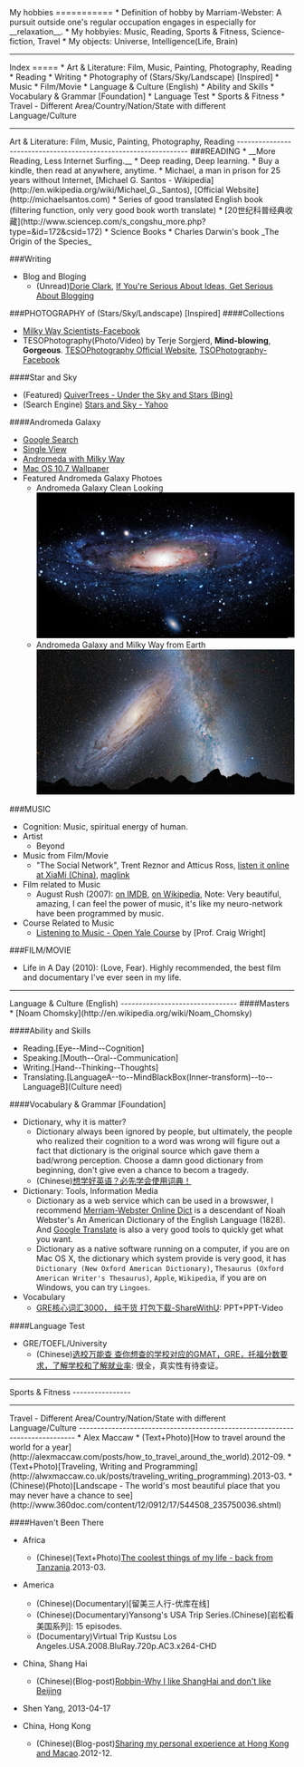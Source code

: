 <html>
<head><title>Hobby</title></head>
<body>
My hobbies
===========
* Definition of hobby by Marriam-Webster: A pursuit outside one's regular occupation engages in especially for __relaxation__.
* My hobbyies: Music, Reading, Sports & Fitness, Science-fiction, Travel
* My objects: Universe, Intelligence(Life, Brain)


<hr>
Index
=====
* Art & Literature: Film, Music, Painting, Photography, Reading
  * Reading
  * Writing
  * Photography of (Stars/Sky/Landscape) [Inspired]
  * Music
  * Film/Movie
* Language & Culture (English)
  * Ability and Skills
  * Vocabulary & Grammar [Foundation]
  * Language Test
* Sports & Fitness
* Travel - Different Area/Country/Nation/State with different Language/Culture

<hr>
Art & Literature: Film, Music, Painting, Photography, Reading
----------------------------------------------------------------
###READING
* __More Reading, Less Internet Surfing.__
  * Deep reading, Deep learning.
  * Buy a kindle, then read at anywhere, anytime.
  * Michael, a man in prison for 25 years without Internet, [Michael G. Santos - Wikipedia](http://en.wikipedia.org/wiki/Michael_G._Santos), [Official Website](http://michaelsantos.com)
* Series of good translated English book (filtering function, only very good book worth translate)
  * [20世纪科普经典收藏](http://www.sciencep.com/s_congshu_more.php?type=&id=172&csid=172)
* Science Books
  * Charles Darwin's book _The Origin of the Species_

###Writing
* Blog and Bloging
  * (Unread)[Dorie Clark](http://www.dorieclark.com/), [If You're Serious About Ideas, Get Serious About Blogging](http://blogs.hbr.org/cs/2012/12/if_youre_serious_about_ideas_g.html)

###PHOTOGRAPHY of (Stars/Sky/Landscape) [Inspired]
####Collections
* [Milky Way Scientists-Facebook](http://www.facebook.com/Milkway.Nasa.115943216485228220871)
* TESOPhotography(Photo/Video) by Terje Sorgjerd, __Mind-blowing__, __Gorgeous__. [TESOPhotography Official Website](http://tesophotography.com), [TSOPhotography-Facebook](http://www.facebook.com/TSOPhotography)

####Star and Sky
* (Featured) [QuiverTrees - Under the Sky and Stars (Bing)](http://s.cn.bing.net/az/hprichbg/rb/QuiverTrees_ZH-CN6369200264_1366x768.jpg)
* (Search Engine) [Stars and Sky - Yahoo](http://images.search.yahoo.com/search/images;_ylt=A2KJkess.nFROWQAuoeJzbkF?p=stars+and+sky&fr=yfp-t-900&ei=utf-8&n=30&x=wrt&y=Search)

####Andromeda Galaxy
* [Google Search](https://www.google.com/search?q=andromeda+galaxy&hl=en&newwindow=1&tbm=isch&tbo=u&source=univ&sa=X&ei=NXRiUcmEI7G5iAeigIGgCQ&sqi=2&ved=0CDsQsAQ&biw=1050&bih=566)
* [Single View](http://www.wallchan.com/images/sandbox/53850-andromeda-galaxy.jpg)
* [Andromeda with Milky Way](http://www.nasa.gov/images/content/654242main_p1220b3k.jpg)
* [Mac OS 10.7 Wallpaper](http://www.wallsforpc.com/wp-content/uploads/2012/10/Andromeda-Galaxy.jpg)
* Featured Andromeda Galaxy Photoes
  * Andromeda Galaxy Clean Looking   ![Andromeda Galaxy Clean Looking](./files/images/andromeda-clean-looking.jpg "Andromeda Galaxy Clean Looking")
  * Andromeda Galaxy and Milky Way from Earth   ![Andromeda Galaxy and Milky Way from Earth](./files/images/andromeda-galaxy-and-milky-way-from-earth.jpg "Andromeda Galaxy and Milky Way from Earth")


###MUSIC
* Cognition: Music, spiritual energy of human.
* Artist
  * Beyond
* Music from Film/Movie
  * "The Social Network", Trent Reznor and Atticus Ross, [listen it online at XiaMi (China)](http://www.xiami.com/album/406012), [maglink](magnet:?xt=urn:btih:8f8445d0a78c9df42169b4fd1690b208ef886b40&dn=trent+reznor+and+atticus+ross+the+social+network+ost+web+2010+daa&tr=http%3A%2F%2Fexodus.1337x.org%2Fannounce)
* Film related to Music
  * August Rush (2007): [on IMDB](http://www.imdb.com/title/tt0426931/), [on Wikipedia](http://en.wikipedia.org/wiki/August_Rush), Note: Very beautiful, amazing, I can feel the power of music, it's like my neuro-network have been programmed by music.
* Course Related to Music
  * [Listening to Music - Open Yale Course](http://oyc.yale.edu/music/musi-112) by [Prof. Craig Wright]

###FILM/MOVIE
* Life in A Day (2010): (Love, Fear). Highly recommended, the best film and documentary I've ever seen in my life.


<hr>
Language & Culture (English)
--------------------------------
####Masters
* [Noam Chomsky](http://en.wikipedia.org/wiki/Noam_Chomsky)

####Ability and Skills
* Reading.[Eye--Mind--Cognition]
* Speaking.[Mouth--Oral--Communication]
* Writing.[Hand--Thinking--Thoughts]
* Translating.[LanguageA--to--MindBlackBox(Inner-transform)--to--LanguageB](Culture need)

####Vocabulary & Grammar [Foundation]
* Dictionary, why it is matter?
  * Dictionary always been ignored by people, but ultimately, the people who realized their cognition to a word was wrong will figure out a fact that dictionary is the original source which gave them a bad/wrong perception. Choose a damn good dictionary from beginning, don't give even a chance to becom a tragedy.   
  * (Chinese)[想学好英语？必先学会使用词典！](http://page.renren.com/601010496/note/899133279)
* Dictionary: Tools, Information Media 
  * Dictionary as a web service which can be used in a browswer, I recommend [Merriam-Webster Online Dict](http://www.merriam-webster.com/) is a descendant of Noah Webster's An American Dictionary of the English Language (1828). And [Google Translate](http://translate.google.com/) is also a very good tools to quickly get what you want.
  * Dictionary as a native software running on a computer, if you are on Mac OS X, the dictionary which system provide is very good, it has `Dictionary (New Oxford American Dictionary)`, `Thesaurus (Oxford American Writer's Thesaurus)`, `Apple`, `Wikipedia`, if you are on Windows, you can try `Lingoes`.
* Vocabulary
  * [GRE核心词汇3000， 纯干货 打包下载-ShareWithU](http://www.sharewithu.com/thread-471738-1-1.html): PPT+PPT-Video

####Language Test
* GRE/TOEFL/University
  * (Chinese)[选校万能查 查你想查的学校对应的GMAT，GRE，托福分数要求，了解学校和了解就业率](http://page.renren.com/601374366/note/899171844): 很全，真实性有待查证。



<hr>
Sports & Fitness
----------------



<hr>
Travel - Different Area/Country/Nation/State with different Language/Culture
-----------------------------------------------------------------------------
* Alex Maccaw
  * (Text+Photo)[How to travel around the world for a year](http://alexmaccaw.com/posts/how_to_travel_around_the_world).2012-09.
  * (Text+Photo)[Traveling, Writing and Programming](http://alwxmaccaw.co.uk/posts/traveling_writing_programming).2013-03.
* (Chinese)(Photo)[Landscape - The world's most beautiful place that you may never have a chance to see](http://www.360doc.com/content/12/0912/17/544508_235750036.shtml)

####Haven't Been There
* Africa
  * (Chinese)(Text+Photo)[The coolest things of my life - back from Tanzania](http://blog.renren.com/share/269071291/15449298105).2013-03.
* America
  * (Chinese)(Documentary)[留美三人行-优库在线]
  * (Chinese)(Documentary)Yansong's USA Trip Series.(Chinese)[岩松看美国系列]: 15 episodes.
  * (Documentary)Virtual Trip Kustsu Los Angeles.USA.2008.BluRay.720p.AC3.x264-CHD

* China, Shang Hai
  * (Chinese)(Blog-post)[Robbin-Why I like ShangHai and don't like Beijing](http://www.robbinfan.com/blog/31/why-love-shanghai)
* Shen Yang, 2013-04-17
* China, Hong Kong
  * (Chinese)(Blog-post)[Sharing my personal experience at Hong Kong and Macao](http://blog.hetaoos.com/archives/108).2012-12.


</body>
</html>
